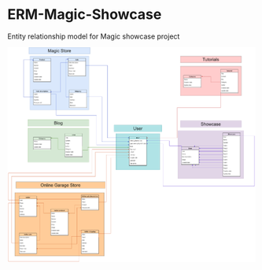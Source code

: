 # ERM-Magic-Showcase
Entity relationship model for Magic showcase project

![](https://github.com/Magic-showcase/ERM-Magic-Showcase/blob/main/ERM-Magic-show-case.png?raw=true)
